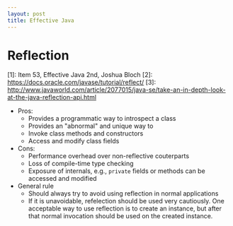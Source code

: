 ```yaml
---
layout: post
title: Effective Java
---
```


# Reflection
[1]: Item 53, Effective Java 2nd, Joshua Bloch
[2]: https://docs.oracle.com/javase/tutorial/reflect/
[3]: http://www.javaworld.com/article/2077015/java-se/take-an-in-depth-look-at-the-java-reflection-api.html

- Pros:
  - Provides a programmatic way to introspect a class
  - Provides an "abnormal" and unique way to
   - Invoke class methods and constructors
   - Access and modify class fields
- Cons:
  - Performance overhead over non-reflective couterparts
  - Loss of compile-time type checking
  - Exposure of internals, e.g., `private` fields or methods can be accessed and modified
- General rule
  - Should always try to avoid using reflection in normal applications
  - If it is unavoidable, refelection should be used very cautiously. One acceptable way to use reflection is to create an instance, but after that normal invocation should be used on the created instance.
